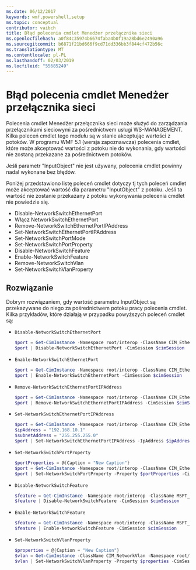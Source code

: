 ```yaml
---
ms.date: 06/12/2017
keywords: wmf,powershell,setup
ms.topic: conceptual
contributor: vaibch
title: Błąd polecenia cmdlet Menedżer przełącznika sieci
ms.openlocfilehash: a0f84c35974b6674faba4b0f19a28bd6e2490a96
ms.sourcegitcommit: b6871f21bd666f9cd71dd336bb3f844cf472b56c
ms.translationtype: MT
ms.contentlocale: pl-PL
ms.lasthandoff: 02/03/2019
ms.locfileid: "55685249"
---
```

# <a name="network-switch-manager-cmdlets-failure"></a>Błąd polecenia cmdlet Menedżer przełącznika sieci

Polecenia cmdlet Menedżer przełącznika sieci może służyć do zarządzania przełącznikami sieciowymi za pośrednictwem usługi WS-MANAGEMENT.
Kilka poleceń cmdlet tego modułu są w stanie akceptując wartości z potoków.
W programu WMF 5.1 (wersja zapoznawcza) polecenia cmdlet, które może akceptować wartości z potoku nie do wykonania, gdy wartości nie zostaną przekazane za pośrednictwem potoków.

Jeśli parametr "InputObject" nie jest używany, polecenia cmdlet powinny nadal wykonane bez błędów.

Poniżej przedstawiono listę poleceń cmdlet dotyczy tj tych poleceń cmdlet może akceptować wartość dla parametru "InputObject" z potoku.
Jeśli ta wartość nie zostanie przekazany z potoku wykonywania polecenia cmdlet nie powiedzie się.

- Disable-NetworkSwitchEthernetPort
- Włącz NetworkSwitchEthernetPort
- Remove-NetworkSwitchEthernetPortIPAddress
- Set-NetworkSwitchEthernetPortIPAddress
- Set-NetworkSwitchPortMode
- Set-NetworkSwitchPortProperty
- Disable-NetworkSwitchFeature
- Enable-NetworkSwitchFeature
- Remove-NetworkSwitchVlan
- Set-NetworkSwitchVlanProperty

## <a name="resolution"></a>Rozwiązanie

Dobrym rozwiązaniem, gdy wartość parametru InputObject są przekazywane do niego za pośrednictwem potoku pracy polecenia cmdlet. Kilka przykładów, które działają w przypadku powyższych poleceń cmdlet są:

- `Disable-NetworkSwitchEthernetPort`

  ```powershell
  $port = Get-CimInstance -Namespace root/interop -ClassName CIM_EthernetPort -CimSession $cimSession | Select-Object -First 1
  $port | Disable-NetworkSwitchEthernetPort -CimSession $cimSession
  ```

- `Enable-NetworkSwitchEthernetPort`

  ```powershell
  $port = Get-CimInstance -Namespace root/interop -ClassName CIM_EthernetPort -CimSession $cimSession | Select-Object -First 1
  $port | Enable-NetworkSwitchEthernetPort -CimSession $cimSession
  ```

- `Remove-NetworkSwitchEthernetPortIPAddress`

  ```powershell
  $port = Get-CimInstance -Namespace root/interop -ClassName CIM_EthernetPort -CimSession $cimSession | Select-Object -First 1
  $port | Remove-NetworkSwitchEthernetPortIPAddress -CimSession $cimSession
  ```

- `Set-NetworkSwitchEthernetPortIPAddress`

  ```powershell
  $port = Get-CimInstance -Namespace root/interop -ClassName CIM_EthernetPort -CimSession $cimSession | Select-Object -First 1
  $ipAddress = "192.168.10.1"
  $subnetAddress = "255.255.255.0"
  $port | Set-NetworkSwitchEthernetPortIPAddress -IpAddress $ipAddress -SubnetAddress $subnetAddress -CimSession $cimSession
  ```

- `Set-NetworkSwitchPortProperty`

  ```powershell
  $portProperties = @{Caption = "New Caption"}
  $port = Get-CimInstance -Namespace root/interop -ClassName CIM_EthernetPort -CimSession $cimSession | Select-Object -First 1
  $port | Set-NetworkSwitchPortProperty -Property $portProperties -CimSession $cimSession
  ```

- `Disable-NetworkSwitchFeature`

  ```powershell
  $feature = Get-CimInstance -Namespace root/interop -ClassName MSFT_Feature -CimSession $cimSession | Select-Object -First 1
  $feature | Disable-NetworkSwitchFeature -CimSession $cimSession
  ```

- `Enable-NetworkSwitchFeature`

  ```powershell
  $feature = Get-CimInstance -Namespace root/interop -ClassName MSFT_Feature -CimSession $cimSession | Select-Object -First 1
  $feature | Enable-NetworkSwitchFeature -CimSession $cimSession
  ```

- `Set-NetworkSwitchVlanProperty`

  ```powershell
  $properties = @{Caption = "New Caption"}
  $vlan = Get-CimInstance -ClassName CIM_NetworkVlan -Namespace root/interop -CimSession $cimSession | Select-Object -First 1
  $vlan | Set-NetworkSwitchVlanProperty -Property $properties -CimSession $cimSession
  ```